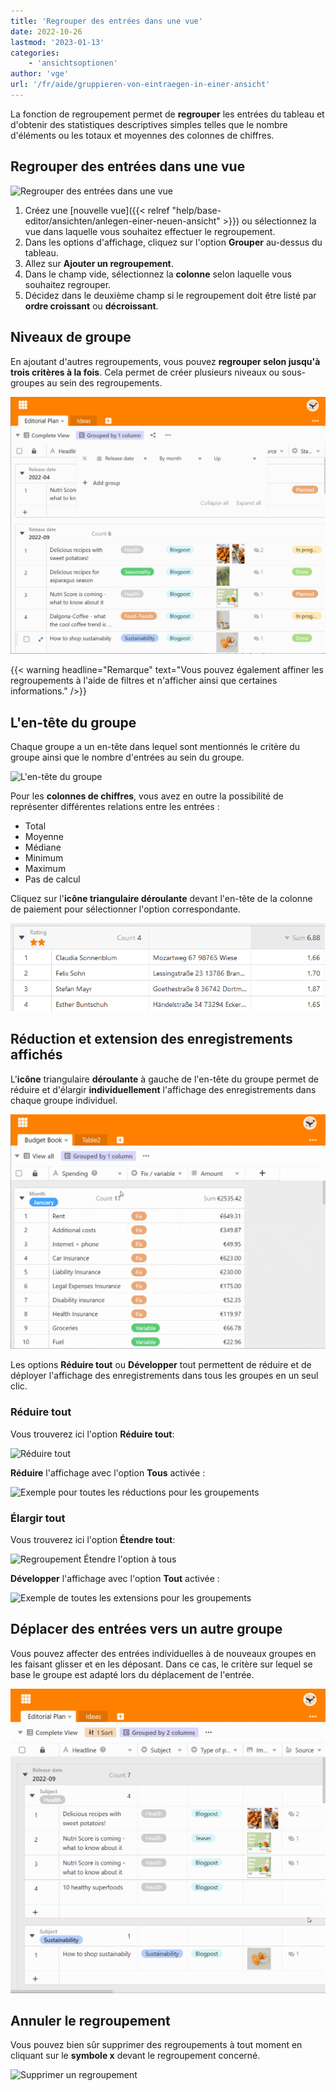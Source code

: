 ```yaml
---
title: 'Regrouper des entrées dans une vue'
date: 2022-10-26
lastmod: '2023-01-13'
categories:
    - 'ansichtsoptionen'
author: 'vge'
url: '/fr/aide/gruppieren-von-eintraegen-in-einer-ansicht'
---
```


La fonction de regroupement permet de **regrouper** les entrées du tableau et d'obtenir des statistiques descriptives simples telles que le nombre d'éléments ou les totaux et moyennes des colonnes de chiffres.

## Regrouper des entrées dans une vue

![Regrouper des entrées dans une vue](https://seatable.io/wp-content/uploads/2022/10/Gruppierung-von-Eintraegen-in-einer-Ansicht-1.gif)

1. Créez une [nouvelle vue]({{< relref "help/base-editor/ansichten/anlegen-einer-neuen-ansicht" >}}) ou sélectionnez la vue dans laquelle vous souhaitez effectuer le regroupement.
2. Dans les options d'affichage, cliquez sur l'option **Grouper** au-dessus du tableau.
3. Allez sur **Ajouter un regroupement**.
4. Dans le champ vide, sélectionnez la **colonne** selon laquelle vous souhaitez regrouper.
5. Décidez dans le deuxième champ si le regroupement doit être listé par **ordre croissant** ou **décroissant**.

## Niveaux de groupe

En ajoutant d'autres regroupements, vous pouvez **regrouper selon jusqu'à trois critères à la fois**. Cela permet de créer plusieurs niveaux ou sous-groupes au sein des regroupements.

![Regroupement d'entrées dans une vue avec deux critères](images/Gruppierung-von-Eintraegen-in-einer-Ansicht-2.gif)

{{< warning  headline="Remarque"  text="Vous pouvez également affiner les regroupements à l'aide de filtres et n'afficher ainsi que certaines informations." />}}

## L'en-tête du groupe

Chaque groupe a un en-tête dans lequel sont mentionnés le critère du groupe ainsi que le nombre d'entrées au sein du groupe.

![L'en-tête du groupe](https://seatable.io/wp-content/uploads/2022/10/gruppierung.png)

Pour les **colonnes de chiffres**, vous avez en outre la possibilité de représenter différentes relations entre les entrées :

- Total
- Moyenne
- Médiane
- Minimum
- Maximum
- Pas de calcul

Cliquez sur l'**icône triangulaire déroulante** devant l'en-tête de la colonne de paiement pour sélectionner l'option correspondante.

![En-tête de groupe Colonne de paiement](images/Gruppenheader.png)

## Réduction et extension des enregistrements affichés

L'**icône** triangulaire **déroulante** à gauche de l'en-tête du groupe permet de réduire et d'élargir **individuellement** l'affichage des enregistrements dans chaque groupe individuel.

![Regrouper les entrées d'une vue _réduire et développer](images/Gruppierung-von-Eintraegen-in-einer-Ansicht-4.gif)

Les options **Réduire tout** ou **Développer** tout permettent de réduire et de déployer l'affichage des enregistrements dans tous les groupes en un seul clic.

### Réduire tout

Vous trouverez ici l'option **Réduire tout**:

![Réduire tout](https://seatable.io/wp-content/uploads/2022/10/gruppieren-von-eintraegrn_6.png)

**Réduire** l'affichage avec l'option **Tous** activée :

![Exemple pour toutes les réductions pour les groupements](https://seatable.io/wp-content/uploads/2022/10/gruppieren-von-eintraegrn_1-1.png)

### Élargir tout

Vous trouverez ici l'option **Étendre tout**:

![Regroupement Étendre l'option à tous](https://seatable.io/wp-content/uploads/2022/10/gruppieren-von-eintraegrn_7-1.png)

**Développer** l'affichage avec l'option **Tout** activée :

![Exemple de toutes les extensions pour les groupements](https://seatable.io/wp-content/uploads/2022/10/gruppieren-von-eintraegrn_3-1.png)

## Déplacer des entrées vers un autre groupe

Vous pouvez affecter des entrées individuelles à de nouveaux groupes en les faisant glisser et en les déposant. Dans ce cas, le critère sur lequel se base le groupe est adapté lors du déplacement de l'entrée.

![Regroupement d'entrées Glisser-déposer](images/Gruppierung-von-Eintraegen-in-einer-Ansicht-3.gif)

## Annuler le regroupement

Vous pouvez bien sûr supprimer des regroupements à tout moment en cliquant sur le **symbole x** devant le regroupement concerné.

![Supprimer un regroupement](https://seatable.io/wp-content/uploads/2022/10/Gruppierung-loeschen.png)
